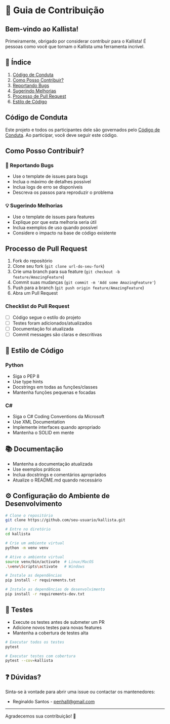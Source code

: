 # 🤝 Guia de Contribuição

## Bem-vindo ao Kallista!

Primeiramente, obrigado por considerar contribuir para o Kallista! É pessoas como você que tornam o Kallista uma ferramenta incrível.

## 📝 Índice

1. [Código de Conduta](#código-de-conduta)
2. [Como Posso Contribuir?](#como-posso-contribuir)
3. [Reportando Bugs](#reportando-bugs)
4. [Sugerindo Melhorias](#sugerindo-melhorias)
5. [Processo de Pull Request](#processo-de-pull-request)
6. [Estilo de Código](#estilo-de-código)

## Código de Conduta

Este projeto e todos os participantes dele são governados pelo [Código de Conduta](CODE_OF_CONDUCT.md). Ao participar, você deve seguir este código.

## Como Posso Contribuir?

### 🐛 Reportando Bugs

- Use o template de issues para bugs
- Inclua o máximo de detalhes possível
- Inclua logs de erro se disponíveis
- Descreva os passos para reproduzir o problema

### 💡 Sugerindo Melhorias

- Use o template de issues para features
- Explique por que esta melhoria seria útil
- Inclua exemplos de uso quando possível
- Considere o impacto na base de código existente

## Processo de Pull Request

1. Fork do repositório
2. Clone seu fork (`git clone url-do-seu-fork`)
3. Crie uma branch para sua feature (`git checkout -b feature/AmazingFeature`)
4. Commit suas mudanças (`git commit -m 'Add some AmazingFeature'`)
5. Push para a branch (`git push origin feature/AmazingFeature`)
6. Abra um Pull Request

### Checklist do Pull Request

- [ ] Código segue o estilo do projeto
- [ ] Testes foram adicionados/atualizados
- [ ] Documentação foi atualizada
- [ ] Commit messages são claras e descritivas

## 🎨 Estilo de Código

### Python
- Siga o PEP 8
- Use type hints
- Docstrings em todas as funções/classes
- Mantenha funções pequenas e focadas

### C#
- Siga o C# Coding Conventions da Microsoft
- Use XML Documentation
- Implemente interfaces quando apropriado
- Mantenha o SOLID em mente

## 📚 Documentação

- Mantenha a documentação atualizada
- Use exemplos práticos
- Inclua docstrings e comentários apropriados
- Atualize o README.md quando necessário

## ⚙️ Configuração do Ambiente de Desenvolvimento

```bash
# Clone o repositório
git clone https://github.com/seu-usuario/kallista.git

# Entre no diretório
cd kallista

# Crie um ambiente virtual
python -m venv venv

# Ative o ambiente virtual
source venv/bin/activate  # Linux/MacOS
.\venv\Scripts\activate   # Windows

# Instale as dependências
pip install -r requirements.txt

# Instale as dependências de desenvolvimento
pip install -r requirements-dev.txt
```

## 🧪 Testes

- Execute os testes antes de submeter um PR
- Adicione novos testes para novas features
- Mantenha a cobertura de testes alta

```bash
# Executar todos os testes
pytest

# Executar testes com cobertura
pytest --cov=kallista
```

## ❓ Dúvidas?

Sinta-se à vontade para abrir uma issue ou contactar os mantenedores:
- Reginaldo Santos - [penhall@gmail.com](mailto:penhall@gmail.com)

---
Agradecemos sua contribuição! 🙏
